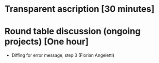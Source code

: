 
# Transparent ascription [30 minutes]

# Round table discussion (ongoing projects) [One hour]

- Diffing for error message, step 3 (Florian Angeletti)
